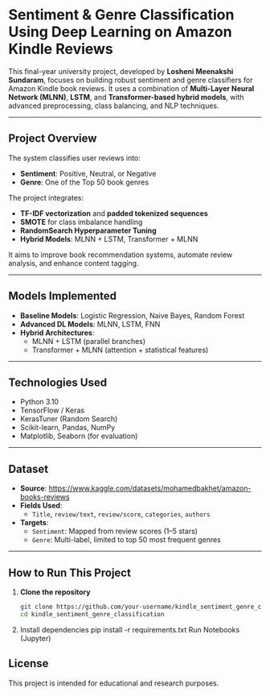 # Sentiment & Genre Classification Using Deep Learning on Amazon Kindle Reviews

This final-year university project, developed by **Losheni Meenakshi Sundaram**, focuses on building robust sentiment and genre classifiers for Amazon Kindle book reviews. It uses a combination of **Multi-Layer Neural Network (MLNN)**, **LSTM**, and **Transformer-based hybrid models**, with advanced preprocessing, class balancing, and NLP techniques.

---

## Project Overview

The system classifies user reviews into:
- **Sentiment**: Positive, Neutral, or Negative
- **Genre**: One of the Top 50 book genres

The project integrates:
- **TF-IDF vectorization** and **padded tokenized sequences**
- **SMOTE** for class imbalance handling
- **RandomSearch Hyperparameter Tuning**
- **Hybrid Models**: MLNN + LSTM, Transformer + MLNN

It aims to improve book recommendation systems, automate review analysis, and enhance content tagging.

---

## Models Implemented

- **Baseline Models**: Logistic Regression, Naive Bayes, Random Forest
- **Advanced DL Models**: MLNN, LSTM, FNN
- **Hybrid Architectures**:
  - MLNN + LSTM (parallel branches)
  - Transformer + MLNN (attention + statistical features)

---

##  Technologies Used

- Python 3.10
- TensorFlow / Keras
- KerasTuner (Random Search)
- Scikit-learn, Pandas, NumPy
- Matplotlib, Seaborn (for evaluation)

---

## Dataset

- **Source**: https://www.kaggle.com/datasets/mohamedbakhet/amazon-books-reviews
- **Fields Used**:
  - `Title`, `review/text`, `review/score`, `categories`, `authors`
- **Targets**:
  - `Sentiment`: Mapped from review scores (1–5 stars)
  - `Genre`: Multi-label, limited to top 50 most frequent genres

---

##  How to Run This Project

1. **Clone the repository**
   ```bash
   git clone https://github.com/your-username/kindle_sentiment_genre_classification.git
   cd kindle_sentiment_genre_classification
2. Install dependencies
   pip install -r requirements.txt
   Run Notebooks (Jupyter)

## License 
This project is intended for educational and research purposes.




